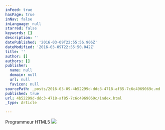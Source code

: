 ```yaml
---
inFeed: true
hasPage: true
inNav: false
inLanguage: null
starred: false
keywords: []
description: ''
datePublished: '2016-03-09T22:55:56.906Z'
dateModified: '2016-03-09T22:55:50.042Z'
title: ''
author: []
authors: []
publisher:
  name: null
  domain: null
  url: null
  favicon: null
sourcePath: _posts/2016-03-09-4b52299d-ddc3-4718-af85-7c6c4969069c.md
published: true
url: 4b52299d-ddc3-4718-af85-7c6c4969069c/index.html
_type: Article

---
```

Programmeur HTML5
![](https://the-grid-user-content.s3-us-west-2.amazonaws.com/741af4a1-98d9-4080-9f3b-e58aef822ea9.png)
